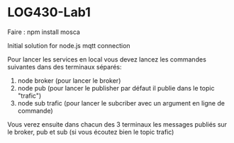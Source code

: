 # LOG430-Lab1
Faire : npm install mosca 


Initial solution for node.js mqtt connection

Pour lancer les services en local vous devez lancez les commandes suivantes dans des terminaux séparés:
1. node broker (pour lancer le broker)
2. node pub (pour lancer le publisher par défaut il publie dans le topic "trafic")
3. node sub trafic (pour lancer le subcriber avec un argument en ligne de commande)

Vous verez ensuite dans chacun des 3 terminaux les messages publiés sur le broker, pub et sub (si vous écoutez bien le topic trafic)
